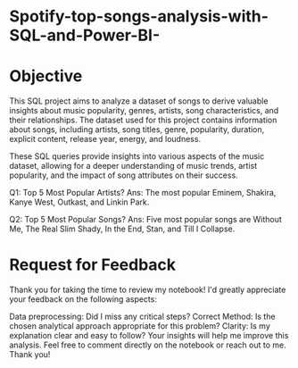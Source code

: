 # Spotify-top-songs-analysis-with-SQL-and-Power-BI-

# Objective
This SQL project aims to analyze a dataset of songs to derive valuable insights about music popularity, genres, artists, song characteristics, and their relationships. The dataset used for this project contains information about songs, including artists, song titles, genre, popularity, duration, explicit content, release year, energy, and loudness.

These SQL queries provide insights into various aspects of the music dataset, allowing for a deeper understanding of music trends, artist popularity, and the impact of song attributes on their success.

 Q1: Top 5 Most Popular Artists?
 Ans: The most popular Eminem, Shakira, Kanye West, Outkast, and Linkin Park.

 Q2: Top 5 Most Popular Songs?
 Ans: Five most popular songs are Without Me, The Real Slim Shady, In the End, Stan,  and Till I Collapse.


# Request for Feedback
Thank you for taking the time to review my notebook! I'd greatly appreciate your feedback on the following aspects:

Data preprocessing: Did I miss any critical steps?
Correct Method: Is the chosen analytical approach appropriate for this problem?
Clarity: Is my explanation clear and easy to follow?
Your insights will help me improve this analysis. Feel free to comment directly on the notebook or reach out to me. Thank you!
